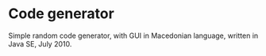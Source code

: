 Code generator
==============

Simple random code generator, with GUI in Macedonian language, written in Java SE, July 2010.
